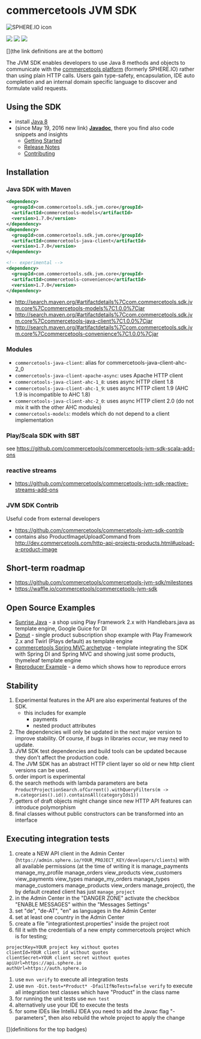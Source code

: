 # commercetools JVM SDK

![SPHERE.IO icon](https://raw.githubusercontent.com/commercetools/press-kit/master/PNG/72DPI/CT%20logo%20horizontal%20RGB%2072dpi.png)

[![][travis img]][travis]
[![][maven img]][maven]
[![][license img]][license]

[](the link definitions are at the bottom)

The JVM SDK enables developers to use Java 8 methods and objects to communicate with the [commercetools platform](http://www.commercetools.com/) (formerly SPHERE.IO) rather than using plain HTTP calls.
Users gain type-safety, encapsulation, IDE auto completion and an internal domain specific language to discover and formulate valid requests.

## Using the SDK 
* install [Java 8](http://www.oracle.com/technetwork/java/javase/downloads/jdk8-downloads-2133151.html)
* (since May 19, 2016 new link) [<strong>Javadoc</strong>](http://commercetools.github.io/commercetools-jvm-sdk/apidocs/index.html), there you find also code snippets and insights
    * [Getting Started](http://commercetools.github.io/commercetools-jvm-sdk/apidocs/io/sphere/sdk/meta/GettingStarted.html)
    * [Release Notes](http://commercetools.github.io/commercetools-jvm-sdk/apidocs/io/sphere/sdk/meta/ReleaseNotes.html)
    * [Contributing](http://commercetools.github.io/commercetools-jvm-sdk/apidocs/io/sphere/sdk/meta/ContributorDocumentation.html)
 
## Installation

### Java SDK with Maven

````xml
<dependency>
  <groupId>com.commercetools.sdk.jvm.core</groupId>
  <artifactId>commercetools-models</artifactId>
  <version>1.7.0</version>
</dependency>
<dependency>
  <groupId>com.commercetools.sdk.jvm.core</groupId>
  <artifactId>commercetools-java-client</artifactId>
  <version>1.7.0</version>
</dependency>

<!-- experimental -->
<dependency>
  <groupId>com.commercetools.sdk.jvm.core</groupId>
  <artifactId>commercetools-convenience</artifactId>
  <version>1.7.0</version>
</dependency>
````
* http://search.maven.org/#artifactdetails%7Ccom.commercetools.sdk.jvm.core%7Ccommercetools-models%7C1.0.0%7Cjar
* http://search.maven.org/#artifactdetails%7Ccom.commercetools.sdk.jvm.core%7Ccommercetools-java-client%7C1.0.0%7Cjar
* http://search.maven.org/#artifactdetails%7Ccom.commercetools.sdk.jvm.core%7Ccommercetools-convenience%7C1.0.0%7Cjar

### Modules
* `commercetools-java-client`: alias for commercetools-java-client-ahc-2_0
* `commercetools-java-client-apache-async`: uses Apache HTTP client
* `commercetools-java-client-ahc-1_8`: uses async HTTP client 1.8
* `commercetools-java-client-ahc-1_9`: uses async HTTP client 1.9 (AHC 1.9 is incompatible to AHC 1.8)
* `commercetools-java-client-ahc-2_0`: uses async HTTP client 2.0 (do not mix it with the other AHC modules)
* `commercetools-models`: models which do not depend to a client implementation

### Play/Scala SDK with SBT

see https://github.com/commercetools/commercetools-jvm-sdk-scala-add-ons

### reactive streams
* https://github.com/commercetools/commercetools-jvm-sdk-reactive-streams-add-ons

### JVM SDK Contrib

Useful code from external developers

* https://github.com/commercetools/commercetools-jvm-sdk-contrib
* contains also ProductImageUploadCommand from http://dev.commercetools.com/http-api-projects-products.html#upload-a-product-image


## Short-term roadmap
* https://github.com/commercetools/commercetools-jvm-sdk/milestones
* https://waffle.io/commercetools/commercetools-jvm-sdk

## Open Source Examples
* [Sunrise Java](https://github.com/commercetools/commercetools-sunrise-java) - a shop using Play Framework 2.x with Handlebars.java as template engine, Google Guice for DI
* [Donut](https://github.com/commercetools/commercetools-donut) - single product subscription shop example with Play Framework 2.x and Twirl (Plays default) as template engine
* [commercetools Spring MVC archetype](https://github.com/commercetools/commercetools-spring-mvc-archetype) - template integrating the SDK with Spring DI and Spring MVC and showing just some products, thymeleaf template engine
* [Reproducer Example](https://github.com/commercetools/commercetools-jvm-sdk-reproducer-example) - a demo which shows how to reproduce errors

## Stability

1. Experimental features in the API are also experimental features of the SDK.
    * this includes for example
        * payments
        * nested product attributes
1. The dependencies will only be updated in the next major version to improve stability. Of course, if bugs in libraries *occur*, we may need to update.
1. JVM SDK test dependencies and build tools can be updated because they don't affect the production code.
1. The JVM SDK has an abstract HTTP client layer so old or new http client versions can be used.
1. order import is experimental
1. the search methods with lambda parameters are beta `ProductProjectionSearch.ofCurrent().withQueryFilters(m -> m.categories().id().containsAll(categoryIds1))`
1. getters of draft objects might change since new HTTP API features can introduce polymorphism
1. final classes without public constructors can be transformed into an interface

## Executing integration tests

1. create a NEW API client in the Admin Center (`https://admin.sphere.io/YOUR_PROJECT_KEY/developers/clients`) with all available permissions (at the time of writing it is manage_payments manage_my_profile manage_orders view_products view_customers view_payments view_types manage_my_orders manage_types manage_customers manage_products view_orders manage_project), the by default created client has just `manage_project`
1. in the Admin Center in the "DANGER ZONE" activate the checkbox "ENABLE MESSAGES" within the "Messages Settings"
1. set "de", "de-AT", "en" as languages in the Admin Center
1. set at least one country in the Admin Center
1. create a file "integrationtest.properties" inside the project root
1. fill it with the credentials of a new empty commercetools project which is for testing;

```
projectKey=YOUR project key without quotes
clientId=YOUR client id without quotes
clientSecret=YOUR client secret without quotes
apiUrl=https://api.sphere.io
authUrl=https://auth.sphere.io
```

1. use `mvn verify` to execute all integration tests
1. use `mvn -Dit.test=*Product* -DfailIfNoTests=false verify` to execute all integration test classes which have "Product" in the class name
1. for running the unit tests use `mvn test`
1. alternatively use your IDE to execute the tests
1. for some IDEs like IntelliJ IDEA you need to add the Javac flag "-parameters", then also rebuild the whole project to apply the change


[](definitions for the top badges)

[travis]:https://travis-ci.org/commercetools/commercetools-jvm-sdk
[travis img]:https://travis-ci.org/commercetools/commercetools-jvm-sdk.svg?branch=master

[maven]:http://search.maven.org/#search|gav|1|g:"com.commercetools.sdk.jvm.core"%20AND%20a:"commercetools-jvm-sdk"
[maven img]:https://maven-badges.herokuapp.com/maven-central/com.commercetools.sdk.jvm.core/commercetools-jvm-sdk/badge.svg

[license]:LICENSE.md
[license img]:https://img.shields.io/badge/License-Apache%202-blue.svg
